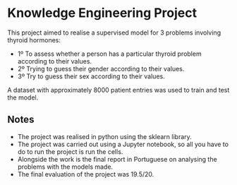# Knowledge Engineering Project

This project aimed to realise a supervised model for 3 problems involving thyroid hormones:

- 1º To assess whether a person has a particular thyroid problem according to their values.
- 2º Trying to guess their gender according to their values.
- 3º Try to guess their sex according to their values.

A dataset with approximately 8000 patient entries was used to train and test the model.

## Notes

- The project was realised in python using the sklearn library.
- The project was carried out using a Jupyter notebook, so all you have to do to run the project is run the cells.
- Alongside the work is the final report in Portuguese on analysing the problems with the models made.
- The final evaluation of the project was 19.5/20.
